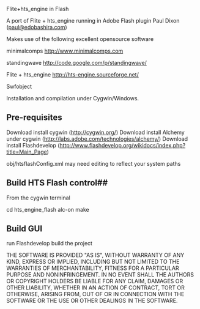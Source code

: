 Flite+hts_engine in Flash

A port of Flite + hts_engine running in Adobe Flash plugin
Paul Dixon (paul@edobashira.com)

Makes use of the following excellent opensource software

minimalcomps
http://www.minimalcomps.com

standingwave
http://code.google.com/p/standingwave/

Flite + hts_engine
http://hts-engine.sourceforge.net/

Swfobject


Installation and compilation under Cygwin/Windows.

## Pre-requisites ##
Download install cygwin (http://cygwin.org/)
Download install Alchemy under cygwin (http://labs.adobe.com/technologies/alchemy/)
Download install Flashdevelop (http://www.flashdevelop.org/wikidocs/index.php?title=Main_Page)


obj/htsflashConfig.xml may need editing to reflect your system paths

## Build HTS Flash control##
From the cygwin terminal

cd hts_engine_flash 
alc-on
make

## Build GUI ##
run Flashdevelop
build the project


THE SOFTWARE IS PROVIDED "AS IS", WITHOUT WARRANTY OF ANY KIND, EXPRESS OR
IMPLIED, 
INCLUDING BUT NOT LIMITED TO THE WARRANTIES OF MERCHANTABILITY,
FITNESS FOR A 
PARTICULAR PURPOSE AND NONINFRINGEMENT. IN NO EVENT SHALL THE
AUTHORS OR COPYRIGHT 
HOLDERS BE LIABLE FOR ANY CLAIM, DAMAGES OR OTHER
LIABILITY, WHETHER IN AN 
ACTION OF CONTRACT, TORT OR OTHERWISE, ARISING FROM,
OUT OF OR IN CONNECTION 
WITH THE SOFTWARE OR THE USE OR OTHER DEALINGS IN
THE SOFTWARE.
